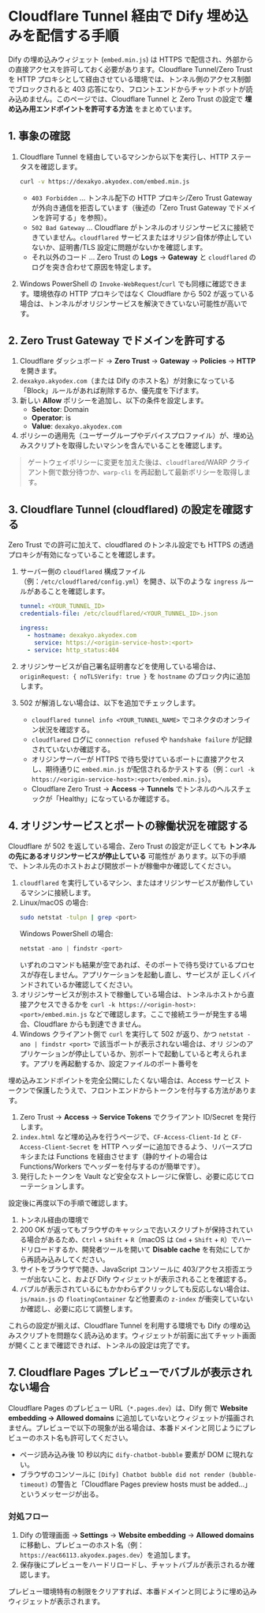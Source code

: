 # Cloudflare Tunnel 経由で Dify 埋め込みを配信する手順

Dify の埋め込みウィジェット (`embed.min.js`) は HTTPS で配信され、外部からの直接アクセスを許可しておく必要があります。Cloudflare Tunnel/Zero Trust を HTTP プロキシとして経由させている環境では、トンネル側のアクセス制御でブロックされると 403 応答になり、フロントエンドからチャットボットが読み込めません。このページでは、Cloudflare Tunnel と Zero Trust の設定で **埋め込み用エンドポイントを許可する方法** をまとめています。

## 1. 事象の確認

1. Cloudflare Tunnel を経由しているマシンから以下を実行し、HTTP ステータスを確認します。
   ```bash
   curl -v https://dexakyo.akyodex.com/embed.min.js
   ```

   - `403 Forbidden` … トンネル配下の HTTP プロキシ/Zero Trust Gateway が外向き通信を拒否しています（後述の「Zero Trust Gateway でドメインを許可する」を参照）。
   - `502 Bad Gateway` … Cloudflare がトンネルのオリジンサービスに接続できていません。`cloudflared` サービスまたはオリジン自体が停止していないか、証明書/TLS 設定に問題がないかを確認します。
   - それ以外のコード … Zero Trust の **Logs** → **Gateway** と `cloudflared` のログを突き合わせて原因を特定します。
3. Windows PowerShell の `Invoke-WebRequest`/`curl` でも同様に確認できます。環境依存の HTTP プロキシではなく Cloudflare から 502 が返っている場合は、トンネルがオリジンサービスを解決できていない可能性が高いです。

## 2. Zero Trust Gateway でドメインを許可する

1. Cloudflare ダッシュボード → **Zero Trust** → **Gateway** → **Policies** → **HTTP** を開きます。
2. `dexakyo.akyodex.com`（または Dify のホスト名）が対象になっている「Block」ルールがあれば削除するか、優先度を下げます。
3. 新しい **Allow** ポリシーを追加し、以下の条件を設定します。
   - **Selector**: Domain
   - **Operator**: is
   - **Value**: `dexakyo.akyodex.com`
4. ポリシーの適用先（ユーザーグループやデバイスプロファイル）が、埋め込みスクリプトを取得したいマシンを含んでいることを確認します。

> ゲートウェイポリシーに変更を加えた後は、`cloudflared`/WARP クライアント側で数分待つか、`warp-cli` を再起動して最新ポリシーを取得します。

## 3. Cloudflare Tunnel (cloudflared) の設定を確認する

Zero Trust での許可に加えて、cloudflared のトンネル設定でも HTTPS の透過プロキシが有効になっていることを確認します。

1. サーバー側の `cloudflared` 構成ファイル（例：`/etc/cloudflared/config.yml`）を開き、以下のような `ingress` ルールがあることを確認します。
   ```yaml
   tunnel: <YOUR_TUNNEL_ID>
   credentials-file: /etc/cloudflared/<YOUR_TUNNEL_ID>.json

   ingress:
     - hostname: dexakyo.akyodex.com
       service: https://<origin-service-host>:<port>
     - service: http_status:404
   ```
2. オリジンサービスが自己署名証明書などを使用している場合は、`originRequest: { noTLSVerify: true }` を `hostname` のブロック内に追加します。

4. 502 が解消しない場合は、以下を追加でチェックします。
   - `cloudflared tunnel info <YOUR_TUNNEL_NAME>` でコネクタのオンライン状況を確認する。
   - `cloudflared` ログに `connection refused` や `handshake failure` が記録されていないか確認する。
   - オリジンサーバーが HTTPS で待ち受けているポートに直接アクセスし、期待通りに `embed.min.js` が配信されるかテストする（例：`curl -k https://<origin-service-host>:<port>/embed.min.js`）。
   - Cloudflare Zero Trust → **Access** → **Tunnels** でトンネルのヘルスチェックが「Healthy」になっているか確認する。

## 4. オリジンサービスとポートの稼働状況を確認する

Cloudflare が 502 を返している場合、Zero Trust の設定が正しくても **トンネルの先にあるオリジンサービスが停止している** 可能性が
あります。以下の手順で、トンネル先のホストおよび開放ポートが稼働中か確認してください。

1. `cloudflared` を実行しているマシン、またはオリジンサービスが動作しているマシンに接続します。
2. Linux/macOS の場合:
   ```bash
   sudo netstat -tulpn | grep <port>
   ```
   Windows PowerShell の場合:
   ```powershell
   netstat -ano | findstr <port>
   ```
   いずれのコマンドも結果が空であれば、そのポートで待ち受けているプロセスが存在しません。アプリケーションを起動し直し、サービスが
   正しくバインドされているか確認してください。
3. オリジンサービスが別ホストで稼働している場合は、トンネルホストから直接アクセスできるかを `curl -k https://<origin-host>:<port>/embed.min.js`
   などで確認します。ここで接続エラーが発生する場合、Cloudflare からも到達できません。
4. Windows クライアント側で `curl` を実行して 502 が返り、かつ `netstat -ano | findstr <port>` で該当ポートが表示されない場合は、オリ
   ジンのアプリケーションが停止しているか、別ポートで起動していると考えられます。アプリを再起動するか、設定ファイルのポート番号を

埋め込みエンドポイントを完全公開にしたくない場合は、Access サービス トークンで保護したうえで、フロントエンドからトークンを付与する方法があります。

1. Zero Trust → **Access** → **Service Tokens** でクライアント ID/Secret を発行します。
2. `index.html` など埋め込みを行うページで、`CF-Access-Client-Id` と `CF-Access-Client-Secret` を HTTP ヘッダーに追加できるよう、リバースプロキシまたは Functions を経由させます（静的サイトの場合は Functions/Workers でヘッダーを付与するのが簡単です）。
3. 発行したトークンを Vault など安全なストレージに保管し、必要に応じてローテーションします。

設定後に再度以下の手順で確認します。

1. トンネル経由の環境で 
2. 200 OK が返ってもブラウザのキャッシュで古いスクリプトが保持されている場合があるため、`Ctrl` + `Shift` + `R`（macOS は `Cmd` + `Shift` + `R`）でハードリロードするか、開発者ツールを開いて **Disable cache** を有効にしてから再読み込みしてください。
3. サイトをブラウザで開き、JavaScript コンソールに 403/アクセス拒否エラーが出ないこと、および Dify ウィジェットが表示されることを確認する。
4. バブルが表示されているにもかかわらずクリックしても反応しない場合は、`js/main.js` の `floatingContainer` など他要素の `z-index` が衝突していないか確認し、必要に応じて調整します。

これらの設定が揃えば、Cloudflare Tunnel を利用する環境でも Dify の埋め込みスクリプトを問題なく読み込めます。ウィジェットが前面に出てチャット画面が開くことまで確認できれば、トンネルの設定は完了です。

## 7. Cloudflare Pages プレビューでバブルが表示されない場合

Cloudflare Pages のプレビュー URL（`*.pages.dev`）は、Dify 側で **Website embedding → Allowed domains** に追加していないとウィジェットが描画されません。プレビューで以下の現象が出る場合は、本番ドメインと同じようにプレビューのホスト名も許可してください。

- ページ読み込み後 10 秒以内に `dify-chatbot-bubble` 要素が DOM に現れない。
- ブラウザのコンソールに `[Dify] Chatbot bubble did not render (bubble-timeout)` の警告と「Cloudflare Pages preview hosts must be added...」というメッセージが出る。

### 対処フロー

1. Dify の管理画面 → **Settings** → **Website embedding** → **Allowed domains** に移動し、プレビューのホスト名（例：`https://eac66113.akyodex.pages.dev`）を追加します。
2. 保存後にプレビューをハードリロードし、チャットバブルが表示されるか確認します。

プレビュー環境特有の制限をクリアすれば、本番ドメインと同じように埋め込みウィジェットが表示されます。
